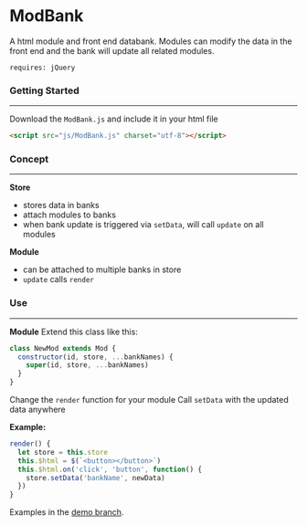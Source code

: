 # ModBank
A html module and front end databank. Modules can modify the data in the front end and the bank will update all related modules.

`requires: jQuery`

### Getting Started
---
Download the `ModBank.js` and include it in your html file
```html
<script src="js/ModBank.js" charset="utf-8"></script>
```

### Concept
---
**Store**
- stores data in banks
- attach modules to banks
- when bank update is triggered via `setData`, will call `update` on all modules

**Module**
- can be attached to multiple banks in store
- `update` calls `render`

### Use
---
**Module**
Extend this class like this:
```javascript
class NewMod extends Mod {
  constructor(id, store, ...bankNames) {
    super(id, store, ...bankNames)
  }
}
```
Change the `render` function for your module
Call `setData` with the updated data anywhere

**Example:**
```javascript
render() {
  let store = this.store
  this.$html = $(`<button></button>`)
  this.$html.on('click', 'button', function() {
    store.setData('bankName', newData)
  })
}
```

Examples in the [demo branch](https://github.com/drinkingChai/mod-bank/tree/demo).
